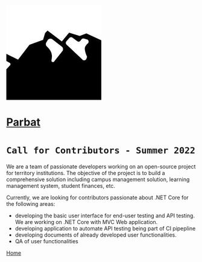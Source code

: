 ![logo](parbat.jpg)
# [Parbat](https://parbatpk.github.io/)

# `Call for Contributors - Summer 2022`

We are a team of passionate developers working on an open-source project for territory institutions. The objective of the project is to build a comprehensive solution including campus management solution, learning management system, student finances, etc.

Currently, we are looking for contributors passionate about .NET Core for the following areas:

* developing the basic user interface for end-user testing and API testing. We are working on .NET Core with MVC Web application.
* developing application to automate API testing being part of CI pipepline
* developing documents of already developed user functionalities.
* QA of user functionalities

[Home](https://parbatpk.github.io/)
